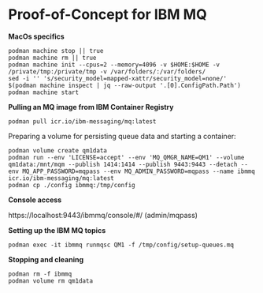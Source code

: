 # Proof-of-Concept for IBM MQ


**MacOs specifics**
```shell
podman machine stop || true
podman machine rm || true
podman machine init --cpus=2 --memory=4096 -v $HOME:$HOME -v /private/tmp:/private/tmp -v /var/folders/:/var/folders/
sed -i '' 's/security_model=mapped-xattr/security_model=none/' $(podman machine inspect | jq --raw-output '.[0].ConfigPath.Path')
podman machine start
```

**Pulling an MQ image from IBM Container Registry**

`podman pull icr.io/ibm-messaging/mq:latest`

Preparing a volume for persisting queue data and starting a container:
```shell
podman volume create qm1data
podman run --env 'LICENSE=accept' --env 'MQ_QMGR_NAME=QM1' --volume qm1data:/mnt/mqm --publish 1414:1414 --publish 9443:9443 --detach --env MQ_APP_PASSWORD=mqpass --env MQ_ADMIN_PASSWORD=mqpass --name ibmmq icr.io/ibm-messaging/mq:latest
podman cp ./config ibmmq:/tmp/config
```

**Console access**

https://localhost:9443/ibmmq/console/#/ (admin/mqpass)

**Setting up the IBM MQ topics**
```shell
podman exec -it ibmmq runmqsc QM1 -f /tmp/config/setup-queues.mq
```

**Stopping and cleaning**
```shell
podman rm -f ibmmq
podman volume rm qm1data 
```
